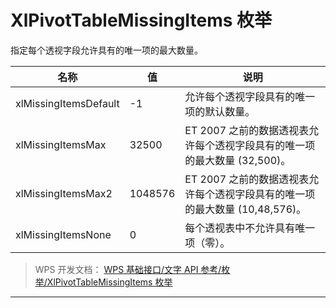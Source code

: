 # XlPivotTableMissingItems 枚举

指定每个透视字段允许具有的唯一项的最大数量。

| 名称                  | 值      | 说明                                                                         |
|-----------------------|---------|------------------------------------------------------------------------------|
| xlMissingItemsDefault | -1      | 允许每个透视字段具有的唯一项的默认数量。                                     |
| xlMissingItemsMax     | 32500   | ET 2007 之前的数据透视表允许每个透视字段具有的唯一项的最大数量 (32,500)。    |
| xlMissingItemsMax2    | 1048576 | ET 2007 之前的数据透视表允许每个透视字段具有的唯一项的最大数量 (10,48,576)。 |
| xlMissingItemsNone    | 0       | 每个透视表中不允许具有唯一项（零）。                                         |

> WPS 开发文档： [WPS 基础接口/文字 API 参考/枚举/XlPivotTableMissingItems 枚举](https://qn.cache.wpscdn.cn/encs/doc/office_v19/topics/WPS%20%E5%9F%BA%E7%A1%80%E6%8E%A5%E5%8F%A3/%E6%96%87%E5%AD%97%20API%20%E5%8F%82%E8%80%83/%E6%9E%9A%E4%B8%BE/XlPivotTableMissingItems%20%E6%9E%9A%E4%B8%BE.html)

------------------------------------------------------------------------
